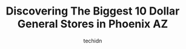 ---
layout: ampstory
image: https://i0.wp.com/www.depkes.org/wp-content/uploads/2023/06/dollar-general-0-in-phoenix-az-1685965237.jpeg?resize=640,853
author: techidn
featured: false
description: Discover the impressive array of Dollar General options in Phoenix AZ, where you can find 10 of the largest Dollar General establishments in the area. From renowned classics to hidden gems, 
title: Discovering The Biggest 10 Dollar General Stores in Phoenix AZ
cover:
   title: Discovering The Biggest 10 Dollar General Stores in Phoenix AZ
   subtitle: Rickpate
   background: https://www.depkes.org/wp-content/uploads/2023/06/dollar-general-0-in-phoenix-az-1685965237.jpeg

pages: 
 - layout: thirds
   top: <h1>#1 Dollar General</h1>
   bottom: "<p>I walked in this store this morning to get something to eat while I wait for my bus, this store clerk complained about my backpack, saying store policy. There not gonna b</p>"
   background: https://www.depkes.org/wp-content/uploads/2023/06/dollar-general-1-in-phoenix-az-1685965238.jpeg
   backgroundblur: true
 - layout: thirds
   top: <h1>#2 Dollar General</h1>
   bottom: "<p>1855 W Buckeye Rd, Phoenix, AZ 85007, United States</p>"
   background: https://www.depkes.org/wp-content/uploads/2023/06/dollar-general-2-in-phoenix-az-1685965238.jpeg
   cta:
      link: https://www.depkes.org/blog/discovering-the-biggest-10-dollar-general-stores-in-phoenix-az/
      text: Discovering The Biggest 10 Dollar General Stores in Phoenix AZ
 - layout: thirds
   top: <h1>#3 Dollar General</h1>
   bottom: "<p>8550 S Central Ave, Phoenix, AZ 85042, United States</p>"
   background: https://www.depkes.org/wp-content/uploads/2023/06/dollar-general-3-in-phoenix-az-1685965239.jpeg
   cta:
      link: https://www.depkes.org/blog/discovering-the-biggest-10-dollar-general-stores-in-phoenix-az/
      text: Discovering The Biggest 10 Dollar General Stores in Phoenix AZ
 - layout: thirds
   top: <h1>#4 Dollar General</h1>
   bottom: "<p>3949 W McDowell Rd, Phoenix, AZ 85009, United States</p>"
   background: https://images.unsplash.com/photo-1580610447943-1bfbef5efe07?ixlib=rb-4.0.3&ixid=MnwxMjA3fDB8MHxwaG90by1wYWdlfHx8fGVufDB8fHx8&auto=format&fit=crop&w=640&h=853&q=80
   cta:
      link: https://www.depkes.org/blog/discovering-the-biggest-10-dollar-general-stores-in-phoenix-az/
      text: Discovering The Biggest 10 Dollar General Stores in Phoenix AZ
 - layout: thirds
   top: <h1>#5 Dollar General</h1>
   bottom: "<p>1529 W Van Buren St, Phoenix, AZ 85007, United States</p>"
   background: https://images.unsplash.com/photo-1614648718611-0635f29016cb?ixlib=rb-4.0.3&ixid=MnwxMjA3fDB8MHxwaG90by1wYWdlfHx8fGVufDB8fHx8&auto=format&fit=crop&w=640&h=853&q=80
   cta:
      link: https://www.depkes.org/blog/discovering-the-biggest-10-dollar-general-stores-in-phoenix-az/
      text: Discovering The Biggest 10 Dollar General Stores in Phoenix AZ
 - layout: thirds
   top: <h1>#6 Dollar General</h1>
   bottom: "<p>5136 W Peoria Ave, Glendale, AZ 85302, United States</p>"
   background: https://images.unsplash.com/photo-1510906594845-bc082582c8cc?ixlib=rb-4.0.3&ixid=MnwxMjA3fDB8MHxwaG90by1wYWdlfHx8fGVufDB8fHx8&auto=format&fit=crop&w=640&h=853&q=80
   cta:
      link: https://www.depkes.org/blog/discovering-the-biggest-10-dollar-general-stores-in-phoenix-az/
      text: Discovering The Biggest 10 Dollar General Stores in Phoenix AZ
 - layout: thirds
   top: <h1>#7 Dollar General</h1>
   bottom: "<p>1219 E Van Buren St, Phoenix, AZ 85006, United States</p>"
   background: https://images.unsplash.com/photo-1557672172-298e090bd0f1?ixlib=rb-4.0.3&ixid=MnwxMjA3fDB8MHxwaG90by1wYWdlfHx8fGVufDB8fHx8&auto=format&fit=crop&w=640&h=853&q=80
   cta:
      link: https://www.depkes.org/blog/discovering-the-biggest-10-dollar-general-stores-in-phoenix-az/
      text: Discovering The Biggest 10 Dollar General Stores in Phoenix AZ
 - layout: thirds
   middle: Continue reading...
   background: https://images.unsplash.com/photo-1620421680010-0766ff230392?ixlib=rb-4.0.3&ixid=MnwxMjA3fDB8MHxwaG90by1wYWdlfHx8fGVufDB8fHx8&auto=format&fit=crop&w=640&h=853&q=80
   cta:
      link: https://www.depkes.org/blog/discovering-the-biggest-10-dollar-general-stores-in-phoenix-az/
      text: Discovering The Biggest 10 Dollar General Stores in Phoenix AZ
      
---